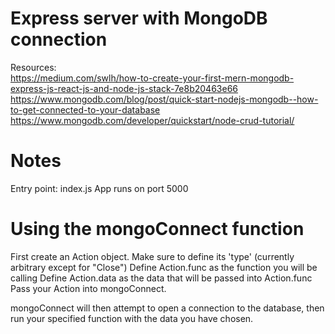 # Express server with MongoDB connection

Resources: <br>
https://medium.com/swlh/how-to-create-your-first-mern-mongodb-express-js-react-js-and-node-js-stack-7e8b20463e66 <br>
https://www.mongodb.com/blog/post/quick-start-nodejs-mongodb--how-to-get-connected-to-your-database <br>
https://www.mongodb.com/developer/quickstart/node-crud-tutorial/ <br>

# Notes

Entry point: index.js
App runs on port 5000

# Using the mongoConnect function

First create an Action object. Make sure to define its 'type' (currently arbitrary except for "Close")
Define Action.func as the function you will be calling
Define Action.data as the data that will be passed into Action.func
Pass your Action into mongoConnect. 

mongoConnect will then attempt to open a connection to the database, then run your specified function with the data you have chosen.
